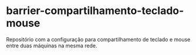 # barrier-compartilhamento-teclado-mouse
Repositório com a configuração para compartilhamento de teclado e mouse entre duas máquinas na mesma rede.
